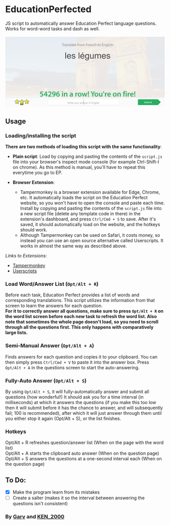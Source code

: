 # EducationPerfected
JS script to automatically answer Education Perfect language questions.  
Works for word-word tasks and dash as well.  
<br>
![Usage example](result.png)

## Usage  
### Loading/installing the script  
__There are two methods of loading this script with the same functionality__:
 - **Plain script**: Load by copying and pasting the contents of the `script.js` file into your browser's inspect mode console (for example Ctrl-Shift-I on chrome). As this method is manual, you'll have to repeat this everytime you go to EP.  

 - **Browser Extension**: 
   - Tampermonkey is a browser extension available for Edge, Chrome, etc. It automatically loads the script on the Education Perfect website, so you won't have to open the console and paste each time. Install by copying and pasting the contents of the `script.js` file into a new script file (delete any template code in there) in the extension's dashboard, and press `Ctrl/Cmd + S` to save. After it's saved, it should automatically load on the website, and the hotkeys should work.  
   - Although Tampermonkey can be used on Safari, it costs money, so instead you can use an open source alternative called Userscripts. It works in almost the same way as described above.

*Links to Extensions:* 
- [Tampermonkey](https://chrome.google.com/webstore/detail/tampermonkey/dhdgffkkebhmkfjojejmpbldmpobfkfo) 
- [Userscripts](https://itunes.apple.com/us/app/userscripts/id1463298887)

### Load Word/Answer List (`Opt/Alt + R`)
Before each task, Education Perfect provides a list of words and corresponding translations. This script utilizes the information from that screen to learn the answers for each question.  
**For it to correctly answer all questions, make sure to press `Opt/Alt + R` on the word list screen before each new task to refresh the word list. Also note that sometimes the whole page doesn't load, so you need to scroll through all the questions first. This only happens with comparatively large lists.**

### Semi-Manual Answer (`Opt/Alt + A`)
Finds answers for each question and copies it to your clipboard. You can then simply press `Ctrl/Cmd + V` to paste it into the answer box. Press `Opt/Alt + A` in the questions screen to start the auto-answering.  

### Fully-Auto Answer (`Opt/Alt + S`)
By using `Opt/Alt + S`, it will fully-automatically answer and submit all questions (how wonderful!) It should ask you for a time interval (in milliseconds) at which it answers the questions (if you make this too low then it will submit before it has the chance to answer, and will subsequently fail; 100 is recommended), after which it will just answer through them until you either stop it again (Opt/Alt + S), or the list finishes.

### Hotkeys  
Opt/Alt + R refreshes question/answer list (When on the page with the word list)  
Opt/Alt + A starts the clipboard auto answer (When on the question page)  
Opt/Alt + S answers the questions at a one-second interval each (When on the question page)  

## To Do:  
- [X] Make the program learn from its mistakes
- [ ] Create a salter (makes it so the interval between answering the questions isn't consistent)  

### By [Garv](https://github.com/garv-shah) and [KEN_2000](https://github.com/KEN-2000l)
